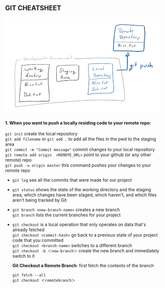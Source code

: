 ## GIT CHEATSHEET
![Git CheatSheet](push.png)

#### 1. When you want to push a locally residing code to your remote repo:
`git init` create the local repository  
`git add filename` or `git add .` to add all the files in the pwd to the staging area  
`git commit -m "Commit message"` commit changes to your local repository  
`git remote add origin  <REMOTE_URL>` point to your github (or any other remote) repo  
`git push -u origin master` this command pushes your changes to your remote repo  

* `git log` see all the commits that were made for our project  

* `git status` shows the state of the working directory and the staging area; which changes have been staged, which haven't, and which files aren't being tracked by Git  

* `git branch <new-branch-name>` creates a new branch  
  `git branch` lists the current branches for your project  
  
* `git checkout` is a local operation that only operates on data that's already fetched  
  `git checkout <commit-hash>` go back to a previous state of your project code that you committed  
  `git checkout <branch-name>` switches to a different branch  
  `git checkout -b ＜new-branch＞` create the new branch and immediately switch to it  
  
  **Git Checkout a Remote Branch**: first fetch the contents of the branch  
  ```git
  git fetch --all  
  git checkout ＜remotebranch＞
  ```
